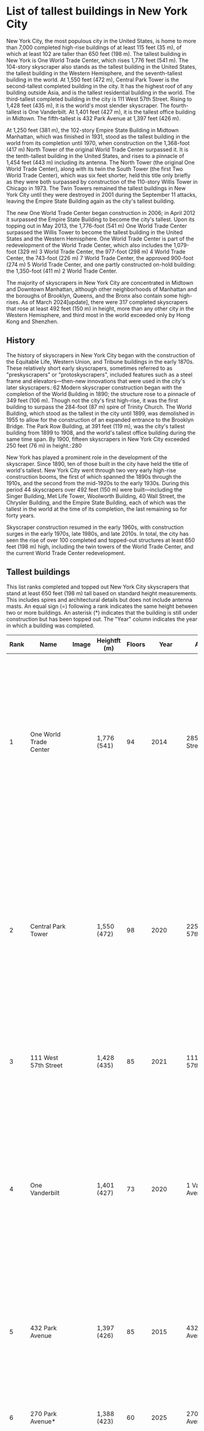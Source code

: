 # List of tallest buildings in New York City

New York City, the most populous city in the United States, is home to more than 7,000 completed high-rise buildings of at least 115 feet (35 m), of which at least 102 are taller than 650 feet (198 m). The tallest building in New York is One World Trade Center, which rises 1,776 feet (541 m). The 104-story skyscraper also stands as the tallest building in the United States, the tallest building in the Western Hemisphere, and the seventh-tallest building in the world. At 1,550 feet (472 m), Central Park Tower is the second-tallest completed building in the city. It has the highest roof of any building outside Asia, and is the tallest residential building in the world. The third-tallest completed building in the city is 111 West 57th Street. Rising to 1,428 feet (435 m), it is the world's most slender skyscraper. The fourth-tallest is One Vanderbilt. At 1,401 feet (427 m), it is the tallest office building in Midtown. The fifth-tallest is 432 Park Avenue at 1,397 feet (426 m).

At 1,250 feet (381 m), the 102-story Empire State Building in Midtown Manhattan, which was finished in 1931, stood as the tallest building in the world from its completion until 1970, when construction on the 1,368-foot (417 m) North Tower of the original World Trade Center surpassed it. It is the tenth-tallest building in the United States, and rises to a pinnacle of 1,454 feet (443 m) including its antenna. The North Tower (the original One World Trade Center), along with its twin the South Tower (the first Two World Trade Center), which was six feet shorter, held this title only briefly as they were both surpassed by construction of the 110-story Willis Tower in Chicago in 1973\. The Twin Towers remained the tallest buildings in New York City until they were destroyed in 2001 during the September 11 attacks, leaving the Empire State Building again as the city's tallest building.

The new One World Trade Center began construction in 2006; in April 2012 it surpassed the Empire State Building to become the city's tallest. Upon its topping out in May 2013, the 1,776-foot (541 m) One World Trade Center surpassed the Willis Tower to become the tallest building in the United States and the Western Hemisphere. One World Trade Center is part of the redevelopment of the World Trade Center, which also includes the 1,079-foot (329 m) 3 World Trade Center, the 977-foot (298 m) 4 World Trade Center, the 743-foot (226 m) 7 World Trade Center, the approved 900-foot (274 m) 5 World Trade Center, and one partly constructed on-hold building: the 1,350-foot (411 m) 2 World Trade Center.

The majority of skyscrapers in New York City are concentrated in Midtown and Downtown Manhattan, although other neighborhoods of Manhattan and the boroughs of Brooklyn, Queens, and the Bronx also contain some high-rises.
As of March 2024\[update], there were 317 completed skyscrapers that rose at least 492 feet (150 m) in height, more than any other city in the Western Hemisphere, and third most in the world exceeded only by Hong Kong and Shenzhen.

History
-------

The history of skyscrapers in New York City began with the construction of the Equitable Life, Western Union, and Tribune buildings in the early 1870s. These relatively short early skyscrapers, sometimes referred to as "preskyscrapers" or "protoskyscrapers", included features such as a steel frame and elevators—then-new innovations that were used in the city's later skyscrapers.: 62 Modern skyscraper construction began with the completion of the World Building in 1890; the structure rose to a pinnacle of 349 feet (106 m). Though not the city's first high-rise, it was the first building to surpass the 284-foot (87 m) spire of Trinity Church. The World Building, which stood as the tallest in the city until 1899, was demolished in 1955 to allow for the construction of an expanded entrance to the Brooklyn Bridge. The Park Row Building, at 391 feet (119 m), was the city's tallest building from 1899 to 1908, and the world's tallest office building during the same time span. By 1900, fifteen skyscrapers in New York City exceeded 250 feet (76 m) in height.: 280

New York has played a prominent role in the development of the skyscraper. Since 1890, ten of those built in the city have held the title of world's tallest. New York City went through two very early high-rise construction booms, the first of which spanned the 1890s through the 1910s, and the second from the mid-1920s to the early 1930s. During this period 44 skyscrapers over 492 feet (150 m) were built—including the Singer Building, Met Life Tower, Woolworth Building, 40 Wall Street, the Chrysler Building, and the Empire State Building, each of which was the tallest in the world at the time of its completion, the last remaining so for forty years.

Skyscraper construction resumed in the early 1960s, with construction surges in the early 1970s, late 1980s, and late 2010s. In total, the city has seen the rise of over 100 completed and topped-out structures at least 650 feet (198 m) high, including the twin towers of the World Trade Center, and the current World Trade Center redevelopment.

Tallest buildings
-----------------

This list ranks completed and topped out New York City skyscrapers that stand at least 650 feet (198 m) tall based on standard height measurements. This includes spires and architectural details but does not include antenna masts. An equal sign (\=) following a rank indicates the same height between two or more buildings. An asterisk (\*) indicates that the building is still under construction but has been topped out. The "Year" column indicates the year in which a building was completed.

| Rank | Name | Image | Heightft (m) | Floors | Year | Address | Coordinates | Notes |
| --- | --- | --- | --- | --- | --- | --- | --- | --- |
| 1 | One World Trade Center |  | 1,776 (541\) | 94 | 2014 | 285 Fulton Street | 40°42′47″N 74°00′49″W﻿ / ﻿40\.713°N 74\.0135°W﻿ / 40\.713; -74\.0135﻿ (One World Trade Center) | Also known as the Freedom Tower. Tallest building in the Western Hemisphere by architectural height. Tallest building in New York City and the United States. 7th-tallest building in the world. Roof height is 1,368 feet (417 m), the same as the original World Trade Center. Footprint of the building is 200 by 200 feet (61 by 61 m), the same as each of the Twin Towers. |
| 2 | Central Park Tower |  | 1,550 (472\) | 98 | 2020 | 225 West 57th Street | 40°45′57″N 73°58′51″W﻿ / ﻿40\.7659°N 73\.98089°W﻿ / 40\.7659; -73\.98089﻿ (Central Park Tower) | Also known as Nordstrom Tower. At 1,550 feet, it has the highest roof height of any building outside Asia, surpassing the Willis Tower by 100 feet (30 m). The building is also the tallest residential building in the world both by roof height and architectural height. Top floor marketed as 130 but has 99 actual floors. Construction was delayed in 2015 and resumed in 2017\. Topped out in September 2019\. |
| 3 | 111 West 57th Street |  | 1,428 (435\) | 85 | 2021 | 111 West 57th Street | 40°45′52″N 73°58′40″W﻿ / ﻿40\.76455°N 73\.97765°W﻿ / 40\.76455; -73\.97765﻿ (111 West 57th Street) | Also known as Steinway Tower. Second-tallest residential building in the world; the world's most slender skyscraper. |
| 4 | One Vanderbilt |  | 1,401 (427\) | 73 | 2020 | 1 Vanderbilt Avenue | 40°45′11″N 73°58′43″W﻿ / ﻿40\.7530°N 73\.9785°W﻿ / 40\.7530; -73\.9785﻿ (One Vanderbilt) | Second-tallest office building in NYC. Tallest all-office building in Midtown Manhattan. Due to floor ceilings between 14 and 20 feet in height, it has fewer stories than most buildings of similar height; its top floor is numbered 93\. Has the highest panoramic elevator in the world. The building topped out in September 2019 and formally opened on September 14, 2020\. |
| 5 | 432 Park Avenue |  | 1,397 (426\) | 85 | 2015 | 432 Park Avenue | 40°45′41″N 73°58′19″W﻿ / ﻿40\.761389°N 73\.971806°W﻿ / 40\.761389; -73\.971806﻿ (432 Park Avenue) | Fifth-tallest building overall in NYC, third-tallest by roof height, third-tallest residential building in the world; 31st-tallest building in the world; 6th-tallest building in the United States. |
| 6 | 270 Park Avenue\* |  | 1,388 (423\) | 60 | 2025 | 270 Park Avenue | 40°45′21″N 73°58′31″W﻿ / ﻿40\.7558°N 73\.9754°W﻿ / 40\.7558; -73\.9754﻿ (270 Park Avenue) | JPMorgan Chase is replacing its headquarters; the new tower was approved by the New York City Council in May 2019\. Topped out in November 2023\. |
| 7 | 30 Hudson Yards |  | 1,270 (387\) | 73 | 2019 | 500 West 33rd Street | 40°45′15″N 74°00′03″W﻿ / ﻿40\.75409°N 74\.00080°W﻿ / 40\.75409; -74\.00080﻿ (30 Hudson Yards) | Opened March 15, 2019, tallest building in Hudson Yards. It has the highest outdoor observation deck in the Western Hemisphere and highest open-air building ascent in the world. Top floor marketed as 101\. |
| 8 | Empire State Building |  | 1,250 (381\) | 102 | 1931 | 350 Fifth Avenue | 40°44′54″N 73°59′08″W﻿ / ﻿40\.748433°N 73\.985656°W﻿ / 40\.748433; -73\.985656﻿ (Empire State Building) | First building in the world to contain over 100 floors. Built in just 13 months during the Great Depression, it was the world's tallest building from its completion in 1931 until the World Trade Center was completed in 1972, and was New York City's tallest building after the World Trade Center was destroyed in the attacks of September 11, 2001, until 2012, when it was surpassed by One World Trade Center. With its antenna, it is 1,454 feet (443 m) tall. |
| 9 | Bank of America Tower |  | 1,200 (366\) | 55 | 2009 | 1101 Sixth Avenue | 40°45′19″N 73°59′03″W﻿ / ﻿40\.755278°N 73\.984167°W﻿ / 40\.755278; -73\.984167﻿ (Bank of America Tower) | First skyscraper to receive a Platinum LEED certification. Roof height is 953\.5 feet (291 m). |
| 10 | 3 World Trade Center |  | 1,079 (329\) | 80 | 2018 | 175 Greenwich Street | 40°42′39″N 74°00′42″W﻿ / ﻿40\.71090°N 74\.01160°W﻿ / 40\.71090; -74\.01160﻿ (3 World Trade Center) | Topped out in June 2016\. Officially opened June 11, 2018\. |
| 11 | The Brooklyn Tower |  | 1,066 (325\) | 74 | 2022 | 9 DeKalb Avenue | 40°41′25″N 73°58′56″W﻿ / ﻿40\.690278°N 73\.982222°W﻿ / 40\.690278; -73\.982222﻿ (9 DeKalb Avenue) | Topped out in October 2021 to become the tallest building in Brooklyn, the tallest building in the outer boroughs, the tallest building on Long Island, and the tallest building in New York State outside Manhattan Island. |
| 12 | 53W53 |  | 1,050 (320\) | 77 | 2019 | 53 West 53rd Street | 40°45′42″N 73°58′42″W﻿ / ﻿40\.76160°N 73\.97840°W﻿ / 40\.76160; -73\.97840﻿ (53W53\) | Formerly known as Tower Verre, topped out in August 2018\. |
| 13 \= | Chrysler Building |  | 1,046 (319\) | 77 | 1930 | 405 Lexington Avenue | 40°45′06″N 73°58′31″W﻿ / ﻿40\.7517°N 73\.9753°W﻿ / 40\.7517; -73\.9753﻿ (Chrysler Building) | Tied for 20th-tallest in the United States; first building in the world to rise higher than 1,000 feet (305 m); stood as the tallest building in the world from 1930 until 1931 when it was surpassed by the Empire State Building; tallest steel-framed brick building in the world. During construction, it and 40 Wall Street overtook the Eiffel Tower as the world's tallest human-made structures. |
| 13 \= | The New York Times Building |  | 1,046 (319\) | 52 | 2007 | 620 Eighth Avenue | 40°45′23″N 73°59′24″W﻿ / ﻿40\.756389°N 73\.99°W﻿ / 40\.756389; -73\.99﻿ (The New York Times Building) | Tied for 20th-tallest in the United States. Also known as the Times Tower. The first high-rise building in the United States to have a ceramic sunscreen curtain wall. |
| 15 | The Spiral |  | 1,031 (314\) | 66 | 2022 | 435 Tenth Avenue | 40°45′19″N 73°59′58″W﻿ / ﻿40\.75533°N 73\.999568°W﻿ / 40\.75533; -73\.999568﻿ (The Spiral) | 34th Street and 10th Avenue, at the north end of the High Line. Almost every floor will have its own outdoor terrace. |
| 16 | One57 |  | 1,004 (306\) | 75 | 2014 | 157 West 57th Street | 40°45′55″N 73°58′45″W﻿ / ﻿40\.7653°N 73\.9791°W﻿ / 40\.7653; -73\.9791﻿ (One57\) | First of the Billionaires' Row supertalls to be completed. |
| 17 | 520 Fifth Avenue\* |  | 1,002 (305\) | 88 | 2026 | 520 Fifth Avenue | 40°45′16″N 73°58′50″W﻿ / ﻿40\.75444°N 73\.98056°W﻿ / 40\.75444; -73\.98056﻿ (520 Fifth Avenue) | Mixed-use building with office space on the lower stories and residences above. The building topped out in October 2024\. |
| 18 | 35 Hudson Yards |  | 1,000 (305\) | 72 | 2019 | 532–560 West 33rd Street | 40°45′16″N 74°00′09″W﻿ / ﻿40\.75455°N 74\.00240°W﻿ / 40\.75455; -74\.00240﻿ (35 Hudson Yards) | Tallest mixed-use (residential and hotel) skyscraper in the city, topped out in June 2018\. |
| 19 | One Manhattan West |  | 996 (304\) | 67 | 2019 | 401 Ninth Avenue | 40°45′10″N 73°59′52″W﻿ / ﻿40\.7527°N 73\.9977°W﻿ / 40\.7527; -73\.9977﻿ (1 Manhattan West) | Tallest building in the Manhattan West development. Topped out in August 2018 and opened on October 30, 2019\. |
| 20 | 50 Hudson Yards |  | 981 (299\) | 58 | 2022 | 504 West 34th Street | 40°45′16″N 74°00′00″W﻿ / ﻿40\.754578°N 74\.000119°W﻿ / 40\.754578; -74\.000119﻿ (50 Hudson Yards) | Last tower under construction as part of Hudson Yards' Phase 1, anchored by BlackRock. |
| 21 | 4 World Trade Center |  | 977 (298\) | 72 | 2014 | 150 Greenwich Street | 40°42′37″N 74°00′43″W﻿ / ﻿40\.71040°N 74\.01195°W﻿ / 40\.71040; -74\.01195﻿ (4 World Trade Center) | Also known as 150 Greenwich Street, part of the rebuilding of the World Trade Center. |
| 22 | 70 Pine Street |  | 952 (290\) | 67 | 1932 | 70 Pine Street | 40°42′23″N 74°00′28″W﻿ / ﻿40\.70645°N 74\.00765°W﻿ / 40\.70645; -74\.00765﻿ (70 Pine Street) | 39th-tallest building in the United States; formerly known as the American International Building and the Cities Service Building. 70 Pine was transformed into a residential skyscraper with 644 rental residences, 132 hotel rooms and 35,000 square feet of retail space, opening in 2015\. It was the third-tallest building in the world upon completion. It stood as the tallest building in Lower Manhattan from the time of its completion until the construction of the original World Trade Center towers in the 1970s, then regained that status after 9/11, holding it until the construction of the new One World Trade Center building. |
| 23 | 220 Central Park South |  | 950 (290\) | 67 | 2019 | 220 59th Street | 40°46′02″N 73°58′49″W﻿ / ﻿40\.7671°N 73\.9802°W﻿ / 40\.7671; -73\.9802﻿ (220 Central Park South) | Topped out in 2017\. |
| 24 | Two Manhattan West |  | 935 (285\) | 58 | 2024 | 401 West 31st Street | 40°45′08″N 73°59′53″W﻿ / ﻿40\.752090°N 73\.997949°W﻿ / 40\.752090; -73\.997949﻿ (2 Manhattan West) | Construction began after law firm Cravath, Swaine \& Moore signed a lease for 13 floors in October 2019\. Topped out in November 2021\. |
| 25 | 40 Wall Street |  | 927 (283\) | 71 | 1930 | 40 Wall Street | 40°42′25″N 74°00′35″W﻿ / ﻿40\.706964°N 74\.009672°W﻿ / 40\.706964; -74\.009672﻿ (40 Wall Street) | 44th-tallest building in the United States; Formerly known as the Bank of Manhattan Trust Building and currently known as the Trump Building, a more permanent name is 40 Wall Street. Was world's tallest building for less than two months before being surpassed by the Chrysler Building. |
| 26 | Four Seasons Hotel New York Downtown |  | 926 (282\) | 67 | 2016 | 27 Barclay Street | 40°42′47″N 74°00′34″W﻿ / ﻿40\.713167°N 74\.009311°W﻿ / 40\.713167; -74\.009311﻿ (Four Seasons Hotel New York Downtown) | Also known as 30 Park Place. Topped out in March 2015\. |
| 27 | Citigroup Center |  | 915 (279\) | 59 | 1977 | 601 Lexington Avenue | 40°45′31″N 73°58′13″W﻿ / ﻿40\.758533°N 73\.970314°W﻿ / 40\.758533; -73\.970314﻿ (Citigroup Center) | Formerly Citicorp Center and now known as 601 Lexington Avenue. |
| 28 | 15 Hudson Yards |  | 914 (279\) | 70 | 2019 | 545 West 30th Street | 40°45′13″N 74°00′12″W﻿ / ﻿40\.7535°N 74\.0032°W﻿ / 40\.7535; -74\.0032﻿ (15 Hudson Yards) | Topped out in February 2018\. |
| 28 \= | 125 Greenwich Street\* |  | 912 (278\) | 72 | 2024 | 125 Greenwich Street | 40°42′33″N 74°00′46″W﻿ / ﻿40\.709167°N 74\.012778°W﻿ / 40\.709167; -74\.012778﻿ (125 Greenwich Street) | Topped out in March 2019\. |
| 30 | 10 Hudson Yards |  | 878 (268\) | 52 | 2016 | 501 West 30th Street | 40°45′09″N 74°00′04″W﻿ / ﻿40\.7525°N 74\.001°W﻿ / 40\.7525; -74\.001﻿ (10 Hudson Yards) | First of the Hudson Yards towers to be completed. |
| 31 | 8 Spruce Street |  | 870 (265\) | 76 | 2011 | 8 Spruce Street | 40°42′39″N 74°00′20″W﻿ / ﻿40\.710833°N 74\.005556°W﻿ / 40\.710833; -74\.005556﻿ (8 Spruce Street) | Also known as Beekman Tower and New York by Gehry. |
| 32 | Trump World Tower |  | 861 (262\) | 72 | 2001 | 845 United Nations Plaza (First Avenue) | 40°45′08″N 73°58′04″W﻿ / ﻿40\.7523°N 73\.9677°W﻿ / 40\.7523; -73\.9677﻿ (Trump World Tower) | Tallest residential building in the world from 2000 until 2003\. |
| 33 | 425 Park Avenue |  | 860 (262\) | 44 | 2021 | 425 Park Avenue | 40°45′38″N 73°58′16″W﻿ / ﻿40\.760542°N 73\.971157°W﻿ / 40\.760542; -73\.971157﻿ (425 Park Avenue) | Topped out in December 2018\. |
| 34 | 262 Fifth Avenue\* |  | 860 (262\) | 56 | 2025 | 262 Fifth Avenue |  | Topped out in April 2024\. Upon opening, the building will yield 26 condominium units. |
| 35 | 30 Rockefeller Plaza |  | 850 (259\) | 70 | 1933 | 30 Rockefeller Plaza | 40°45′32″N 73°58′44″W﻿ / ﻿40\.7590°N 73\.9790°W﻿ / 40\.7590; -73\.9790﻿ (30 Rockefeller Plaza) | Also known as the Comcast Building, formerly known as the GE Building, and the RCA Building before that; colloquially referred to as "30 Rock" for its address, houses NBC Studios and the Top of the Rock observation deck. |
| 36 \= | One Manhattan Square |  | 847 (258\) | 72 | 2019 | 250 South Street | 40°42′37″N 73°59′29″W﻿ / ﻿40\.71040°N 73\.99140°W﻿ / 40\.71040; -73\.99140﻿ (One Manhattan Square) | Topped out in September 2017\. Also known as 250 South Street or 227 Cherry Street. |
| 36 \= | Sutton Tower |  | 847 (258\) | 65 | 2022 | 426–432 East 58th Street | 40°45′30″N 73°57′41″W﻿ / ﻿40\.758291°N 73\.961256°W﻿ / 40\.758291; -73\.961256﻿ (Sutton 58\) | Residential tower rising in Sutton Place, also known as 3 Sutton Place. |
| 38 | 56 Leonard Street |  | 821 (250\) | 57 | 2016 | 56 Leonard Street | 40°43′04″N 74°00′23″W﻿ / ﻿40\.71765°N 74\.00635°W﻿ / 40\.71765; -74\.00635﻿ (56 Leonard Street) | The tallest structure in Tribeca. |
| 39 | CitySpire |  | 814 (248\) | 75 | 1987 | 156 West 56th Street | 40°45′52″N 73°58′47″W﻿ / ﻿40\.764444°N 73\.979722°W﻿ / 40\.764444; -73\.979722﻿ (CitySpire Center) | Was NYC's tallest mixed-use building at the time of its completion. |
| 40 | 28 Liberty Street |  | 813 (248\) | 60 | 1961 | 28 Liberty Street | 40°42′28″N 74°00′32″W﻿ / ﻿40\.707778°N 74\.008889°W﻿ / 40\.707778; -74\.008889﻿ (28 Liberty Street) | Known until sale in 2015 as One Chase Manhattan Plaza. |
| 41 | The Orchard\* |  | 811 (247\) | 69 | 2026 | 27-48 Jackson Avenue | 40°44′53″N 73°56′21″W﻿ / ﻿40\.7480°N 73\.9392°W﻿ / 40\.7480; -73\.9392﻿ (27-48 Jackson Ave) | Topped out in July 2024\. The tallest building in Queens, and the second tallest building outside of Manhattan behind The Brooklyn Tower. |
| 42 | 4 Times Square |  | 809 (247\) | 48 | 1999 | 1472 Broadway | 40°45′21″N 73°59′09″W﻿ / ﻿40\.755833°N 73\.985833°W﻿ / 40\.755833; -73\.985833﻿ (4 Times Square) | Height is 809 feet to mast structure. Roof height is 701 feet. Antenna height is 1118 feet. Formerly known as the Condé Nast Building. |
| 43 | MetLife Building |  | 808 (246\) | 59 | 1963 | 200 Park Avenue | 40°45′12″N 73°58′36″W﻿ / ﻿40\.753333°N 73\.976667°W﻿ / 40\.753333; -73\.976667﻿ (MetLife Building) | Formerly known as the Pan Am Building. |
| 44 | 731 Lexington Avenue |  | 806 (246\) | 54 | 2004 | 731 Lexington Avenue | 40°45′43″N 73°58′05″W﻿ / ﻿40\.762°N 73\.968°W﻿ / 40\.762; -73\.968﻿ (731 Lexington Avenue) | It houses the headquarters of Bloomberg L.P. and as a result, is sometimes referred to informally as Bloomberg Tower. |
| 45 | 126 Madison Avenue |  | 805 (245\) | 56 | 2021 | 15 East 30th Street | 40°44′44″N 73°59′07″W﻿ / ﻿40\.74566°N 73\.98516°W﻿ / 40\.74566; -73\.98516﻿ (15 East 30th Street) | Also known as Madison House, topped out in June 2019\. |
| 46 | 138 East 50th Street |  | 803 (245\) | 64 | 2019 | 138 East 50th Street | 40°45′21″N 73°58′19″W﻿ / ﻿40\.75590°N 73\.97190°W﻿ / 40\.75590; -73\.97190﻿ (138 East 50th Street) | Topped out in November 2017\. Also known as The Centrale. |
| 47 | 130 William Street |  | 800 (244\) | 66 | 2023 | 130 William Street | 40°42′23″N 74°00′28″W﻿ / ﻿40\.70645°N 74\.00765°W﻿ / 40\.70645; -74\.00765﻿ (130 William Street) | Topped out in May 2019\. |
| 48 | Woolworth Building |  | 792 (241\) | 58 | 1913 | 233 Broadway | 40°42′44″N 74°00′29″W﻿ / ﻿40\.712222°N 74\.008056°W﻿ / 40\.712222; -74\.008056﻿ (Woolworth Building) | Tallest building in the world from 1913 until 1930, before being surpassed by 40 Wall Street. |
| 49 | 111 Murray Street |  | 788 (240\) | 60 | 2018 | 111 Murray Street | 40°42′56″N 74°00′46″W﻿ / ﻿40\.71555°N 74\.01275°W﻿ / 40\.71555; -74\.01275﻿ (111 Murray Street) | Completed in 2018\. |
| 50 | 520 Park Avenue |  | 781 (238\) | 54 | 2018 | 520 Park Avenue | 40°45′51″N 73°58′12″W﻿ / ﻿40\.764028°N 73\.97°W﻿ / 40\.764028; -73\.97﻿ (520 Park Avenue) | Topped out in April 2017\. |
| 51 \= | 50 West Street |  | 779 (237\) | 64 | 2018 | 50 West Street | 40°42′29″N 74°00′54″W﻿ / ﻿40\.70800°N 74\.01505°W﻿ / 40\.70800; -74\.01505﻿ (50 West Street) | Topped out in October 2015\. |
| 51 \= | 55 Hudson Yards |  | 779 (237\) | 51 | 2018 | 550 West 34th Street | 40°45′19″N 74°00′06″W﻿ / ﻿40\.755229°N 74\.001676°W﻿ / 40\.755229; -74\.001676﻿ (55 Hudson Yards) | Topped out in April 2017\. |
| 53 \= | One Worldwide Plaza |  | 778 (237\) | 47 | 1989 | 825 Eighth Avenue | 40°45′45″N 73°59′16″W﻿ / ﻿40\.7624°N 73\.9877°W﻿ / 40\.7624; -73\.9877﻿ (One Worldwide Plaza) | Commercial office tower on Eighth Avenue |
| 53 \= | Madison Square Park Tower |  | 778 (237\) | 61 | 2017 | 45 East 22nd Street | 40°44′24″N 73°59′14″W﻿ / ﻿40\.7399°N 73\.9872°W﻿ / 40\.7399; -73\.9872﻿ (Madison Square Park Tower) | Topped out in May 2016\. |
| 55 | 50 West 66th Street |  | 775 (236\) | 52 | 2025 | 50 West 66th Street |  | Topped out in May 2024\. |
| 56 | Skyline Tower |  | 763 (233\) | 67 | 2021 | 23-15 44th Drive | 40°45′02″N 73°56′10″W﻿ / ﻿40\.7505°N 73\.9362°W﻿ / 40\.7505; -73\.9362﻿ (Skyline Tower) | The second tallest building in Queens, and the third-tallest in the outer boroughs. Topped out in October 2019\. |
| 57 | 19 Dutch |  | 758 (231\) | 63 | 2018 | 19 Dutch Street | 40°42′35″N 74°00′35″W﻿ / ﻿40\.7098°N 74\.0096°W﻿ / 40\.7098; -74\.0096﻿ (19 Dutch) | Also called 118 Fulton Street. Topped out in May 2016\. |
| 58 | Carnegie Hall Tower |  | 757 (231\) | 60 | 1991 | 152 West 57th Street | 40°45′53″N 73°58′47″W﻿ / ﻿40\.7648°N 73\.9797°W﻿ / 40\.7648; -73\.9797﻿ (Carnegie Hall Tower) | The main shaft is a mere 50 feet (15 m) wide. |
| 59 \= | 383 Madison Avenue |  | 755 (230\) | 47 | 2001 | 383 Madison Avenue | 40°45′20″N 73°58′37″W﻿ / ﻿40\.75560°N 73\.97705°W﻿ / 40\.75560; -73\.97705﻿ (383 Madison Avenue) | Formerly known as Bear Stearns World Headquarters. |
| 59 \= | Sven |  | 755 (230\) | 67 | 2021 | 29–37 41st Avenue | 40°45′00″N 73°56′11″W﻿ / ﻿40\.750063°N 73\.936507°W﻿ / 40\.750063; -73\.936507﻿ (Queens Plaza Park) | Third-tallest building in Queens after Skyline Tower and The Orchard. Topped out in June 2020\. |
| 61 | 1717 Broadway |  | 753 (230\) | 68 | 2013 | 1717 Broadway | 40°45′52″N 73°58′57″W﻿ / ﻿40\.76435°N 73\.98260°W﻿ / 40\.76435; -73\.98260﻿ (1717 Broadway) | It houses the Courtyard \& Residence Inn Manhattan/Central Park hotel. Tallest hotel in the Western Hemisphere. |
| 62 | AXA Equitable Center |  | 752 (229\) | 51 | 1985 | 787 Seventh Avenue | 40°45′42″N 73°58′54″W﻿ / ﻿40\.76170°N 73\.98160°W﻿ / 40\.76170; -73\.98160﻿ (AXA Equitable Center) | Formerly known as the Equitable Building and Equitable Center West. |
| 63 \= | 1251 Avenue of the Americas |  | 750 (229\) | 54 | 1972 | 1251 Sixth Avenue | 40°45′36″N 73°58′53″W﻿ / ﻿40\.76005°N 73\.98135°W﻿ / 40\.76005; -73\.98135﻿ (1251 Avenue of the Americas) | Formerly known as the Exxon Building. |
| 63 \= | One Penn Plaza |  | 750 (229\) | 57 | 1972 | 250 West 34th Street | 40°45′05″N 73°59′35″W﻿ / ﻿40\.751389°N 73\.993056°W﻿ / 40\.751389; -73\.993056﻿ (One Penn Plaza) | Tallest building in the Penn Plaza complex. |
| 63 \= | Deutsche Bank Center North Tower |  | 750 (229\) | 55 | 2004 | 10 Columbus Circle | 40°46′08″N 73°58′59″W﻿ / ﻿40\.76890°N 73\.98305°W﻿ / 40\.76890; -73\.98305﻿ (Time Warner Center North Tower) | Originally constructed as the AOL Time Warner Center; in 2021 the complex was renamed the Deutsche Bank Center. |
| 63 \= | Deutsche Bank Center South Tower | 750 (229\) | 55 | 2004 | 10 Columbus Circle | 40°46′06″N 73°59′01″W﻿ / ﻿40\.76830°N 73\.98365°W﻿ / 40\.76830; -73\.98365﻿ (Time Warner Center South Tower) |
| 63 \= | 200 West Street |  | 750 (229\) | 44 | 2010 | 200 West Street | 40°42′53″N 74°00′51″W﻿ / ﻿40\.71480°N 74\.01425°W﻿ / 40\.71480; -74\.01425﻿ (200 West Street) | Also known as Goldman Sachs World Headquarters. |
| 68 \= | One Astor Plaza |  | 745 (227\) | 54 | 1972 | 1515 Broadway | 40°45′29″N 73°59′11″W﻿ / ﻿40\.75800°N 73\.98645°W﻿ / 40\.75800; -73\.98645﻿ (One Astor Plaza) | Located on the site formerly occupied by the Hotel Astor. Houses the world headquarters of Paramount Global. |
| 68 \= | 60 Wall Street |  | 745 (227\) | 55 | 1989 | 60 Wall Street | 40°42′23″N 74°00′30″W﻿ / ﻿40\.70635°N 74\.00845°W﻿ / 40\.70635; -74\.00845﻿ (60 Wall Street) | Also known as Deutsche Bank Building. |
| 70 \= | One Liberty Plaza |  | 743 (226\) | 54 | 1972 | 165 Broadway | 40°42′35″N 74°00′41″W﻿ / ﻿40\.709722°N 74\.011389°W﻿ / 40\.709722; -74\.011389﻿ (One Liberty Plaza) | Formerly known as the U.S. Steel Building. |
| 70 \= | 7 World Trade Center |  | 743 (226\) | 49 | 2006 | 250 Greenwich Street | 40°42′48″N 74°00′43″W﻿ / ﻿40\.7133°N 74\.0120°W﻿ / 40\.7133; -74\.0120﻿ (7 World Trade Center) | First tower in the new World Trade Center complex to be completed. |
| 72 | 20 Exchange Place |  | 741 (226\) | 57 | 1931 | 20 Exchange Place | 40°42′20″N 74°00′35″W﻿ / ﻿40\.705556°N 74\.009722°W﻿ / 40\.705556; -74\.009722﻿ (20 Exchange Place) | Formerly known as the City Bank-Farmers Trust Building. Was the fourth-tallest building in New York City when it was finished, behind Chrysler, 40 Wall, and Woolworth Bldgs. |
| 73 | 200 Vesey Street |  | 739 (225\) | 51 | 1986 | 200 Vesey Street | 40°42′49″N 74°00′53″W﻿ / ﻿40\.713611°N 74\.014722°W﻿ / 40\.713611; -74\.014722﻿ (200 Vesey Street) | Formerly known as Three World Financial Center and American Express Tower. |
| 74 | ARO |  | 738 (225\) | 54 | 2018 | 242 West 53rd Street | 40°45′49″N 73°59′03″W﻿ / ﻿40\.76365°N 73\.98409°W﻿ / 40\.76365; -73\.98409﻿ (ARO) | Topped out in June 2017\. Also known as 242 West 53rd Street and Roseland Tower. |
| 75 | 1540 Broadway |  | 733 (223\) | 42 | 1990 | 1540 Broadway | 40°45′29″N 73°59′05″W﻿ / ﻿40\.758135°N 73\.984853°W﻿ / 40\.758135; -73\.984853﻿ (1540 Broadway) | Also known as Bertelsmann Building. |
| 76 | The Eugene |  | 730 (223\) | 64 | 2017 | 401 West 31st Street | 40°45′08″N 73°59′56″W﻿ / ﻿40\.7523°N 73\.9990°W﻿ / 40\.7523; -73\.9990﻿ (The Eugene) | Topped out in April 2016\. |
| 77 | Times Square Tower |  | 726 (221\) | 47 | 2004 | 7 Times Square | 40°45′20″N 73°59′12″W﻿ / ﻿40\.7555°N 73\.9867°W﻿ / 40\.7555; -73\.9867﻿ (Times Square Tower) |  |
| 78 | Brooklyn Point |  | 722 (220\) | 57 | 2020 | 138 Willoughby Street | 40°41′31″N 73°58′59″W﻿ / ﻿40\.69185°N 73\.98299°W﻿ / 40\.69185; -73\.98299﻿ (Brooklyn Point) | Topped-out in April 2019, it is the second-tallest building in the borough of Brooklyn. |
| 79 | Metropolitan Tower |  | 716 (218\) | 68 | 1985 | 146 West 57th Street | 40°45′54″N 73°58′45″W﻿ / ﻿40\.76495°N 73\.9791°W﻿ / 40\.76495; -73\.9791﻿ (Metropolitan Tower) | Immediately adjacent to Carnegie Hall Tower, separated by the Russian Tea Room. |
| 80 | 252 East 57th Street |  | 715 (218\) | 65 | 2016 | 252 East 57th Street | 40°45′34″N 73°57′59″W﻿ / ﻿40\.759306°N 73\.966389°W﻿ / 40\.759306; -73\.966389﻿ (252 East 57th Street) | Topped out in October 2015\. Completed in 2017\. |
| 81 | Selene |  | 711 (217\) | 61 | 2018 | 100 East 53rd Street | 40°45′30″N 73°58′17″W﻿ / ﻿40\.758333°N 73\.971389°W﻿ / 40\.758333; -73\.971389﻿ (100 East 53rd Street) | Topped out in January 2016\. |
| 82 | General Motors Building |  | 705 (215\) | 50 | 1968 | 767 Fifth Avenue | 40°45′50″N 73°58′21″W﻿ / ﻿40\.763889°N 73\.9725°W﻿ / 40\.763889; -73\.9725﻿ (General Motors Building) | Occupies a full city block. |
| 83 | 25 Park Row |  | 702 (214\) | 54 | 2020 | 25 Park Row | 40°42′41″N 74°00′26″W﻿ / ﻿40\.711361°N 74\.007306°W﻿ / 40\.711361; -74\.007306﻿ (25 Park Row) | Also known as 23 Park Row. |
| 84 | Metropolitan Life Insurance Company Tower |  | 700 (213\) | 50 | 1909 | 1 Madison Avenue | 40°44′28″N 73°59′15″W﻿ / ﻿40\.741239°N 73\.9874°W﻿ / 40\.741239; -73\.9874﻿ (Metropolitan Life Insurance Company Tower) | Tallest building in the world from 1909 until 1913 before being surpassed by the Woolworth Building. |
| 85 | 500 Fifth Avenue |  | 697 (212\) | 59 | 1931 | 500 Fifth Avenue | 40°45′14″N 73°58′53″W﻿ / ﻿40\.7538°N 73\.9813°W﻿ / 40\.7538; -73\.9813﻿ (500 Fifth Avenue) | Became a city landmark in 2010\. |
| 86 | 601 West 29th Street |  | 695 (212\) | 58 | 2022 | 601 West 29th Street | 40°45′10″N 74°00′16″W﻿ / ﻿40\.7529°N 74\.0045°W﻿ / 40\.7529; -74\.0045﻿ (601 West 29th Street) | Topped out. Received construction financing in June 2019; construction was underway as of July 2020\. |
| 87 | Americas Tower |  | 692 (211\) | 48 | 1992 | 1177 Sixth Avenue | 40°45′26″N 73°58′58″W﻿ / ﻿40\.7572°N 73\.9827°W﻿ / 40\.7572; -73\.9827﻿ (Americas Tower) | Also known as 1177 Avenue of the Americas. |
| 88 | Solow Building |  | 689 (210\) | 49 | 1974 | 9 West 57th Street | 40°45′50″N 73°58′29″W﻿ / ﻿40\.763861°N 73\.974794°W﻿ / 40\.763861; -73\.974794﻿ (Solow Building) |  |
| 89 | 140 Broadway |  | 688 (210\) | 52 | 1967 | 140 Broadway | 40°42′31″N 74°00′36″W﻿ / ﻿40\.708611°N 74\.01°W﻿ / 40\.708611; -74\.01﻿ (140 Broadway) | Also known as Marine Midland Building, HSBC Bank Building. |
| 90 \= | 277 Park Avenue |  | 687 (209\) | 50 | 1963 | 277 Park Avenue | 40°45′20″N 73°58′31″W﻿ / ﻿40\.75551°N 73\.9752°W﻿ / 40\.75551; -73\.9752﻿ (277 Park Avenue) |  |
| 90 \= | 55 Water Street |  | 687 (209\) | 53 | 1972 | 55 Water Street | 40°42′12″N 74°00′33″W﻿ / ﻿40\.7032°N 74\.0091°W﻿ / 40\.7032; -74\.0091﻿ (55 Water Street) |  |
| 90 \= | 5 Beekman Street |  | 687 (209\) | 47 | 2017 | 5 Beekman Street | 40°42′40″N 74°00′25″W﻿ / ﻿40\.7111°N 74\.0070°W﻿ / 40\.7111; -74\.0070﻿ (5 Beekman Street) | Also known as The Beekman Hotel \& Residences. |
| 93 | Morgan Stanley Building |  | 685 (209\) | 42 | 1989 | 1585 Broadway | 40°45′37″N 73°59′08″W﻿ / ﻿40\.760386°N 73\.985678°W﻿ / 40\.760386; -73\.985678﻿ (Morgan Stanley Building) | Also known as 1585 Broadway. It houses the Morgan Stanley World Headquarters. |
| 94 | Penguin Random House Tower |  | 684 (208\) | 52 | 2003 | 1745 Broadway | 40°45′55″N 73°58′57″W﻿ / ﻿40\.7653°N 73\.9825°W﻿ / 40\.7653; -73\.9825﻿ (Penguin Random House Tower) |  |
| 95 | Four Seasons Hotel New York |  | 682 (208\) | 52 | 1993 | 57 East 57th Street | 40°45′44″N 73°58′17″W﻿ / ﻿40\.762222°N 73\.971389°W﻿ / 40\.762222; -73\.971389﻿ (Four Seasons Hotel New York) |  |
| 96 | Sky |  | 676 (206\) | 61 | 2015 | 605 West 42nd Street | 40°45′41″N 73°59′55″W﻿ / ﻿40\.7614°N 73\.9986°W﻿ / 40\.7614; -73\.9986﻿ (Sky) | Also known as 605 West 42nd Street and Atelier II. Largest single tower residence in New York City. Sky comprises 1,175 luxury units and includes more than 70,000 sq ft of amenity space. |
| 97 | 1221 Avenue of the Americas |  | 674 (205\) | 51 | 1972 | 1221 Sixth Avenue | 40°45′33″N 73°58′54″W﻿ / ﻿40\.759167°N 73\.981667°W﻿ / 40\.759167; -73\.981667﻿ (1221 Avenue of the Americas) | Formerly known as the McGraw-Hill Building. |
| 98 \= | One Grand Central Place |  | 673 (205\) | 53 | 1930 | 60 East 42nd Street | 40°45′08″N 73°58′44″W﻿ / ﻿40\.7522°N 73\.9788°W﻿ / 40\.7522; -73\.9788﻿ (One Grand Central Place) | Formerly known as the Lincoln Building. |
| 98 \= | One Court Square |  | 673 (205\) | 50 | 1990 | 2501 Jackson Avenue, Long Island City | 40°44′49″N 73°56′38″W﻿ / ﻿40\.747083°N 73\.943889°W﻿ / 40\.747083; -73\.943889﻿ (One Court Square) | Tallest building in the Borough of Queens from 1990 to 2021\. Formerly known as the Citigroup Building. |
| 98 \= | Barclay Tower |  | 673 (205\) | 56 | 2007 | 10 Barclay Street | 40°42′44″N 74°00′33″W﻿ / ﻿40\.712194°N 74\.009083°W﻿ / 40\.712194; -74\.009083﻿ (Barclay Tower) |  |
| 98 \= | 277 Fifth Avenue |  | 673 (205\) | 55 | 2018 | 277 Fifth Avenue | 40°44′44″N 73°59′11″W﻿ / ﻿40\.745661°N 73\.986275°W﻿ / 40\.745661; -73\.986275﻿ (277 Fifth Avenue) | Topped out in March 2018\. |
| 102 \= | Paramount Plaza |  | 670 (204\) | 48 | 1970 | 1633 Broadway | 40°45′44″N 73°59′04″W﻿ / ﻿40\.7621°N 73\.98445°W﻿ / 40\.7621; -73\.98445﻿ (Paramount Plaza) | Formerly the Uris Building. |
| 102 \= | 161 Maiden Lane\* |  | 670 (204\) | 60 | On hold | 161 Maiden Lane | 40°42′20″N 74°00′17″W﻿ / ﻿40\.705533°N 74\.004779°W﻿ / 40\.705533; -74\.004779﻿ (161 Maiden Lane) | Also known as One Seaport. Topped out in August 2018\. |
| 104 | 200 Amsterdam Avenue |  | 668 (204\) | 55 | 2021 | 200 Amsterdam Avenue | 40°46′36″N 73°59′00″W﻿ / ﻿40\.7768°N 73\.9833°W﻿ / 40\.7768; -73\.9833﻿ (200 Amsterdam) | Tallest building on the Upper West Side; topped-out in August 2019\. |
| 105 | 45 Park Place\* |  | 667 (203\) | 43 | On hold | 45 Park Place | 40°42′49″N 74°00′36″W﻿ / ﻿40\.713611°N 74\.01°W﻿ / 40\.713611; -74\.01﻿ (45 Park Place) | Topped out by October 2019\. |
| 106 | Trump Tower |  | 664 (202\) | 58 | 1982 | 725 Fifth Avenue | 40°45′45″N 73°58′26″W﻿ / ﻿40\.7625°N 73\.9738°W﻿ / 40\.7625; -73\.9738﻿ (Trump Tower) |  |
| 107 | 1 Wall Street |  | 654 (199\) | 50 | 1932 | 1 Wall Street | 40°42′26″N 74°00′42″W﻿ / ﻿40\.707222°N 74\.011667°W﻿ / 40\.707222; -74\.011667﻿ (1 Wall Street) | It was formerly called Bank of New York Building and Irving Trust Building. |
| 108 \= | 599 Lexington Avenue |  | 653 (199\) | 51 | 1986 | 599 Lexington Avenue | 40°45′28″N 73°58′15″W﻿ / ﻿40\.7578°N 73\.9707°W﻿ / 40\.7578; -73\.9707﻿ (599 Lexington Avenue) |  |
| 108 \= | Silver Towers I |  | 653 (199\) | 58 | 2009 | 620 West 42nd Street | 40°45′39″N 73°59′57″W﻿ / ﻿40\.760722°N 73\.999194°W﻿ / 40\.760722; -73\.999194﻿ (Silver Towers I) | Also known as River Place. |
| 108 \= | Silver Towers II | 653 (199\) | 58 | 2009 | 620 West 42nd Street | 40°45′39″N 73°59′57″W﻿ / ﻿40\.760722°N 73\.999194°W﻿ / 40\.760722; -73\.999194﻿ (Silver Towers II) | Also known as River Place. |
| 111 | 712 Fifth Avenue |  | 650 (198\) | 53 | 1990 | 712 Fifth Avenue | 40°45′44″N 73°58′30″W﻿ / ﻿40\.7622°N 73\.975°W﻿ / 40\.7622; -73\.975﻿ (712 Fifth Avenue) |  |

### Tallest buildings by pinnacle height

This list ranks buildings in New York City based on pinnacle height measurement, which includes antenna masts. Standard architectural height measurement, which excludes non-architectural antennas in building height, is included for comparative purposes. An equal sign (\=) following a rank indicates the same height between two or more buildings. The "Year" column indicates the year in which a building was completed.

| Pinn. Rank | Std. Rank | Name | Pinnacle heightft (m) | Standard heightft (m) | Floors | Year | Sources |
| --- | --- | --- | --- | --- | --- | --- | --- |
| 1 | 1 | One World Trade Center | 1,792 (546\) | 1,776 (541\) | 104 | 2014 |  |
| 2 | 2 | Central Park Tower | 1,550 (472\) | 1,550 (472\) | 98 | 2020 |  |
| 3 | 7 | Empire State Building | 1,454 (443\) | 1,250 (381\) | 102 | 1931 |  |
| 4 | 3 | 111 West 57th Street | 1,428 (435\) | 1,428 (435\) | 84 | 2021 |  |
| 5 | 4 | One Vanderbilt | 1,401 (427\) | 1,401 (427\) | 59 | 2020 |  |
| 6 | 5 | 432 Park Avenue | 1,397 (426\) | 1,397 (426\) | 85 | 2015 |  |
| 7 | 6 | 270 Park Avenue | 1,388 (423\) | 1,388 (423\) | 60 | 2025 |  |
| 8 | 7 | 30 Hudson Yards | 1,270 (387\) | 1,270 (387\) | 73 | 2019 |  |
| 9 | 9 | Bank of America Tower | 1,200 (366\) | 1,200 (366\) | 55 | 2009 |  |
| 10 | 39 | Condé Nast Building | 1,118 (341\) | 809 (247\) | 48 | 1999 |  |
| 11 | 10 | 3 World Trade Center | 1,079 (329\) | 1,079 (329\) | 69 | 2018 |  |
| 12 | 11 | The Brooklyn Tower | 1,066 (325\) | 1,066 (325\) | 73 | 2022 |  |
| 13 | 12 | 53W53 | 1,050 (320\) | 1,050 (320\) | 77 | 2019 |  |
| 14 | 13 | Chrysler Building | 1,046 (319\) | 1,046 (319\) | 77 | 1930 |  |
| 15 | 14 | New York Times Building | 1,046 (319\) | 1,046 (319\) | 52 | 2007 |  |
| 16 | 15 | The Spiral | 1,041 (317\) | 1,041 (317\) | 66 | 2023 |  |
| 17 | 16 | 35 Hudson Yards | 1,009 (308\) | 1,009 (308\) | 72 | 2019 |  |
| 18 | 17 | One57 | 1,004 (306\) | 1,004 (306\) | 75 | 2014 |  |
| 19 | 18 | One Manhattan West | 996 (304\) | 996 (304\) | 67 | 2019 |  |
| 20 | 19 | 50 Hudson Yards | 981 (299\) | 981 (299\) | 58 | 2022 |  |
| 21 | 20 | 4 World Trade Center | 977 (298\) | 977 (298\) | 65 | 2014 |  |

### Tallest buildings in each borough

This lists the tallest building in each borough of New York City based on standard height measurement. The "Year" column indicates the year in which a building was completed.

| Borough | Name | Heightft (m) | Floors | Year | Source |
| --- | --- | --- | --- | --- | --- |
| Bronx | Harlem River Park Towers I \& II | 428 (130\) | 44 | 1975 |  |
| Brooklyn | The Brooklyn Tower | 1,066 (325\) | 73 | 2022 |  |
| Manhattan | One World Trade Center | 1,776 (541\) | 104 | 2014 |  |
| Queens | The Orchard | 811 (247\) | 69 | 2024 |  |
| Staten Island | Old Church of St. Joachim and St. Anne | 225 (69\) | 1 | 1891 |  |

Tallest under construction or proposed
--------------------------------------

### Under construction

This lists buildings that are currently under construction in New York City and are expected to rise to a height of at least 650 feet (198 m). Buildings under construction that have already been topped out are also included, as are those whose construction has been suspended. For buildings whose heights have not yet been released by their developers, this table uses a floor count of 50 stories as the cutoff.

| Name | Heightft (m) | Floors | Year(est.) | Address | Coordinates | Notes |
| --- | --- | --- | --- | --- | --- | --- |
| 2 World Trade Center | 1,350 (411\) | 84 | — | 200 Greenwich Street | 40°42′43″N 74°00′40″W﻿ / ﻿40\.7120°N 74\.0110°W﻿ / 40\.7120; -74\.0110﻿ (2 World Trade Center) | Would become the second-tallest building in the new World Trade Center complex upon completion. As of June 2020, construction is on hold after the completion of foundation work due to a lack of tenants. Both Bjarke Ingels and Norman Foster have proposed designs for the building, the final design will depend upon a prospective tenant's needs. |
| 41–47 West 57th Street | 1,100 (335\) | 63 | — | 41–47 West 57th Street |  | Proposed by developer Sedesco with a design by OMA. Demolition work was completed on the site as of August 2021\. Construction reportedly began in 2023\. |
| 570 Fifth Avenue | 1,100 (335\) | 78 | 2028 | 570 Fifth Avenue |  | Extell filed permits with several different potential plans for a supertall building on the site in late 2021\. Demolition of existing structures was completed in 2023\. Construction reportedly began in 2023\. |
| 740 Eighth Avenue | 1,067 (325\) | 52 | 2027 | 740 Eighth Avenue | 40°45′34″N 73°59′16″W﻿ / ﻿40\.7595°N 73\.9877°W﻿ / 40\.7595; -73\.9877﻿ (740 Eighth Avenue) | Approved by the city in December 2021\. Excavation underway as of October 2022\. Plans call for a hotel, with a "vertical-drop" ride and observation tower. |
| 45 Broad Street |  |  | — | 45 Broad Street | 40°42′20″N 74°00′41″W﻿ / ﻿40\.705556°N 74\.011389°W﻿ / 40\.705556; -74\.011389﻿ (3 Hudson Boulevard) | Would become the tallest residential building in Downtown Manhattan if completed; has been on hold since 2020\. |
| 3 Hudson Boulevard | 987 (301\) | 56 | — | 555 West 34th Street | 40°45′20″N 74°00′06″W﻿ / ﻿40\.755646°N 74\.001638°W﻿ / 40\.755646; -74\.001638﻿ (3 Hudson Boulevard) | Formerly known as GiraSole. The project remains on hold, though the developer's head of commercial leasing said in November 2021 that he is "hopeful that we'll have more significant news in the next six months or so" about the status of the project. |
| 343 Madison Avenue | 844 (257\) | 49 | — | 343 Madison Avenue | — | Under-construction office tower developed by Boston Properties to replace the former Metropolitan Transportation Authority headquarters across from Grand Central Terminal. Demolition was completed in March 2023\. Norges Bank Investment Management has invested in the building. |
| 80 Flatbush | 840 (256\) | 74 | 2027 | — | — | Approved by the New York City Council in September 2018\. The development will have two buildings; excavation on the site of the shorter building began in late 2021\. |
| 100 West 37th Street | 785 (239\) | 68 | 2026 | 989–993 Sixth Avenue | — | Demolition began in 2023\. The building will be residential, with 300 condominiums. |
| Lumen | 731 (223\) | 66 | 2026 | 43-30 24th Street | 40°44′56″N 73°56′38″W﻿ / ﻿40\.749°N 73\.944°W﻿ / 40\.749; -73\.944﻿ (43-30 24th Street) | Foundation work began in December 2022, and the building rose above street level in March 2023\. The building will be residential, with 921 units and ground-floor commercial space. |
| 111 Washington Street | 820 (250\) | 64 | 2026 | 111 Washington Street | — | Excavation work on the site was first reported in June 2023 and was still underway as of October 2023\. The building will include 462 residential units, 7,000 square feet of commercial space, and a 60-foot-long rear yard. |

\* Table entries with dashes (—) indicate that information regarding expected building heights or dates of completion has not yet been released.

### Approved

This table lists buildings that are approved for construction in New York City and are expected to rise at least 650 feet (198 m) in height. For buildings whose heights have not yet been released by their developers, this table uses a floor count of 50 stories as the cutoff.

| Name | Height\*ft (m) | Floors | Year\* | Notes |
| --- | --- | --- | --- | --- |
| 350 Park Avenue | 1,600 (488\) | 62 | 2032 | 350 Park Avenue has been quietly proposed by Vornado Realty Trust after a marketing brochure leaked renderings; the Foster and Partners-designed building would replace BlackRock's current headquarters after the company moves to 50 Hudson Yards in 2022\. In January 2023, Bloomberg reported that Citadel intended to occupy roughly half the building's office space. In December 2023, the developer bought the air rights from the Roman Catholic Archdiocese of New York. |
| 175 Park Avenue | 1,581 (482\) | 85 | 2030 | An Environmental Assessment Statement for 109 East 42nd Street in Midtown East reveals details for a proposed development called Project Commodore, a 1,581-foot-tall skyscraper on the site currently occupied by the Hyatt Grand Central New York. The building will be developed by RXR Realty and TF Cornerstone to designs by architectural firm Skidmore, Owings \& Merrill. Some images of plans for the new structure were released by SOM in early 2021\. Scott Rechler, CEO of RXR, anticipates the building will be complete by 2030\. |
| 360 Tenth Avenue | 1,000 (305\) | — | — | Class A office building proposed by property owner McCourt Global and designed by Skidmore, Owings \& Merrill. Construction planned to commence in 2024\. |
| 5 World Trade Center | 917 (280\) | 80 | 2029 | New design unveiled in February 2021\. Construction is anticipated to begin in 2024\. |
| 260 South Street Tower I | 798 (243\) | 73 | — | Approved by the City Planning Commission in December 2018\. |
| 260 South Street Tower II | 748 (228\) | 67 | — | Approved by the City Planning Commission in December 2018\. |
| 259 Clinton Street | 730 (223\) | 62 | — | Approved by the City Planning Commission in December 2018\. |
| 10 West 57th Street | 672 (205\) | 52 | — | Ultra-luxury condominium tower proposed by Sheldon Solow; the former buildings on the site were under demolition as of May 2020\. |

### Proposed

This table lists buildings that are proposed for construction in New York City and are expected to rise at least 650 feet (198 m) in height. For buildings whose heights have not yet been released by their developers, this table uses a floor count of 50 stories as the cutoff.

| Name | Height ft (m) | Floors | Notes |
| --- | --- | --- | --- |
| Affirmation Tower | 1,664 (507\) | 95 | David Adjaye designed the proposal for the site for developer Don Peebles. The request for proposal for which the plan was submitted has been revised by New York governor Kathy Hochul and now requires affordable housing, decreasing the likelihood of the building's construction. A compromise was made where affordable housing would replace the office space. |
| Tower Fifth | 1,556 (474\) | 96 | Tower Fifth is a slender office tower proposed by 432 Park Avenue developer Harry B. Macklowe of Macklowe Properties, would become the second-tallest tower in the Western Hemisphere and 15th-tallest in the world if completed as planned. |
| 80 South Street | 1,438 (438\) | 113 | As of June 2019, the site is for sale after Chinese developer Oceanwide Holdings ran into financial difficulties. |
| Hudson Yards Phase II – Tower B | 1,366 (416\) | 74 |  |
| 265 West 45th Street | 1,312 (400\) | 98 | Redevelopment of a Midtown address for a possible supertall office building. |
| Wynn New York City | 1,189 (362\) | 80 | Wynn New York City is a proposed integrated resort and casino which has been proposed as part of the Hudson Yards development. Proposed by Related and Wynn Resorts, construction will only occur if Wynn is awarded a casino license for downstate New York. The resort would feature 1,750 rooms and suites, making it one of the largest hotels in New York City. |
| Hudson Yards Phase II – Tower A | 1,172 (357\) | 80 |  |
| 247 Cherry | 1,013 (309\) | 78 | SHoP Architects building being developed by JDS Development Group. Initial plans revealed in April 2016 and approved by the City Planning Commission in December 2018\. As of 2022, the developer is facing legal challenges to the site. |
| PENN15 | 1,000 (305\) | 50 | Proposed by Vornado prior to the financial crisis of 2007–2008; as of 2024 the developer is still seeking an anchor tenant to justify construction. Demolition work was underway in 2023, although, since early 2024, Vornado is still proposing covering the site the site with tennis courts and an event space. Its height has been reduced from 1270 to 1000 feet, but no construction date is certified. The building's location is only 2 blocks away from the Empire State Building.  |
| 321 East 96th Street | 760 (232\) | 68 | Proposed by AvalonBay Communities, would become the tallest building in East Harlem. |
| 205 Montague Street | 672 (205\) | 47 | Permits filed in March 2024\. |

ft (m)

\* Table entries with dashes (—) indicate that information regarding building heights or dates of completion has not yet been released.

Tallest destroyed or demolished
-------------------------------

This table lists buildings in New York City that were destroyed or demolished and at one time stood at least 500 feet (152 m) in height.

| Name | Image | Heightft (m) | Floors | Completedin | Destroyedin | Notes |
| --- | --- | --- | --- | --- | --- | --- |
| 1 World Trade Center (original) |  | 1,368 (417\) | 110 | 1972 | 2001 | Destroyed in the September 11 attacks; stood as the tallest building in the world from 1972 until 1974\. |
| 2 World Trade Center (original) |  | 1,362 (415\) | 110 | 1973 | 2001 | Destroyed in the September 11 attacks. |
| 270 Park Avenue |  | 707 (215\) | 52 | 1960 | 2021 | Also known as JPMorgan Chase Tower and formerly the Union Carbide Building. Demolition of the current building started in 2019, making it the tallest building in the world to be voluntarily demolished. A newer building will be built on the site, it will be 716 ft (218 m) taller than the demolished building, and will be completed in 2024\. |
| Singer Building |  | 612 (187\) | 41 | 1908 | 1968 | Demolished to make room for One Liberty Plaza; stood as tallest building in the world from 1908 until 1909\. Tallest building ever to be demolished until the September 11 attacks, and tallest voluntarily demolished building in the world until 2019\. |
| 7 World Trade Center (original) |  | 570 (174\) | 47 | 1987 | 2001 | Destroyed in the September 11 attacks. |
| Deutsche Bank Building |  | 517 (158\) | 39 | 1974 | 2011 | Deconstructed due to damage sustained in the September 11 attacks. |

Timeline of tallest buildings
-----------------------------

This lists buildings that once held the title of tallest building in New York City. Both Trinity Church and the Empire State Building have held the title twice, the latter following the destruction of the World Trade Center in the September 11 attacks. The Empire State Building was surpassed by One World Trade Center in 2012\.

| Name | Image | Address | Years astallest | Heightft (m) | Floors | Notes |
| --- | --- | --- | --- | --- | --- | --- |
| Collegiate Reformed Protestant Dutch Church |  | Fort Amsterdam | 1643–1846 | Unknown | 1 | Demolished |
| Trinity Church |  | 79 Broadway | 1846–1853 | 279 (85\) | 1 |  |
| Latting Observatory(1853–1856\) |  | 42nd Street and Fifth Avenue | 1853–1854 | 315 (96\) | 3 | Height reduced by 75 feet (23 m) in 1854;burned down in 1856 |
| Trinity Church |  | 79 Broadway | 1854–1890 | 279 (85\) | 1 |  |
| World Building(1890–1955\) |  | 73 Park Avenue | 1890–1894 | 309 (94\) | 20 | Demolished in 1955 |
| Manhattan Life Insurance Building(1894–1964\) |  | 64–70 Broadway | 1894–1899 | 348 (106\) | 18 | Demolished in 1964 |
| Park Row Building |  | 13–21 Park Row | 1899–1908 | 391 (119\) | 30 |  |
| Singer Building(1908–1968\) |  | 149 Broadway | 1908–1909 | 612 (187\) | 47 | Demolished in 1968 |
| Metropolitan Life Insurance Company Tower |  | 1 Madison Avenue | 1909–1913 | 700 (213\) | 50 |  |
| Woolworth Building |  | 233 Broadway | 1913–1930 | 792 (241\) | 57 |  |
| Bank of Manhattan Trust Building |  | 40 Wall Street | 1930 | 927 (283\) | 71 |  |
| Chrysler Building |  | 405 Lexington Avenue | 1930–1931 | 1,046 (319\) | 77 |  |
| Empire State Building |  | 350 Fifth Avenue | 1931–1971 | 1,250 (381\) | 102 |  |
| 1 World Trade Center(1971–2001\) |  | 1 World Trade Center | 1971–2001 | 1,368 (417\) | 110 | Destroyed in the September 11, 2001, attacks |
| Empire State Building |  | 350 Fifth Avenue | 2001–2012 | 1,250 (381\) | 102 |  |
| One World Trade Center |  | 1 World Trade Center | 2012–present | 1,776 (541\) | 104 |  |
